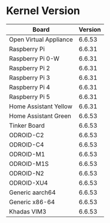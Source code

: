 
# Kernel Version

| Board | Version |
|-------|---------|
| Open Virtual Appliance | 6.6.53 |
| Raspberry Pi | 6.6.31 |
| Raspberry Pi 0-W | 6.6.31 |
| Raspberry Pi 2 | 6.6.31 |
| Raspberry Pi 3 | 6.6.31 |
| Raspberry Pi 4 | 6.6.31 |
| Raspberry Pi 5 | 6.6.31 |
| Home Assistant Yellow | 6.6.31 |
| Home Assistant Green | 6.6.53 |
| Tinker Board | 6.6.53 |
| ODROID-C2 | 6.6.53 |
| ODROID-C4 | 6.6.53 |
| ODROID-M1 | 6.6.53 |
| ODROID-M1S | 6.6.53 |
| ODROID-N2 | 6.6.53 |
| ODROID-XU4 | 6.6.53 |
| Generic aarch64 | 6.6.53 |
| Generic x86-64 | 6.6.53 |
| Khadas VIM3 | 6.6.53 |
